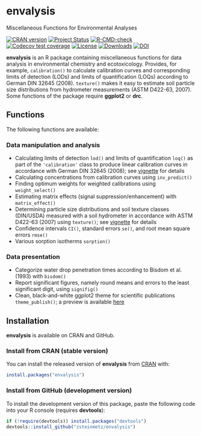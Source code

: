# envalysis

Miscellaneous Functions for Environmental Analyses

<!-- badges: start -->
[![CRAN version](https://www.r-pkg.org/badges/version/envalysis)](https://CRAN.R-project.org/package=envalysis) 
[![Project Status](https://www.repostatus.org/badges/latest/active.svg)](https://www.repostatus.org/#active)
[![R-CMD-check](https://github.com/zsteinmetz/envalysis/actions/workflows/R-CMD-check.yaml/badge.svg)](https://github.com/zsteinmetz/envalysis/actions/workflows/R-CMD-check.yaml)
[![Codecov test coverage](https://codecov.io/gh/zsteinmetz/envalysis/branch/main/graph/badge.svg)](https://app.codecov.io/gh/zsteinmetz/envalysis?branch=main)
[![License](https://img.shields.io/badge/license-GPL--3-blue.svg)](https://www.gnu.org/licenses/gpl-3.0)
[![Downloads](https://cranlogs.r-pkg.org/badges/grand-total/envalysis)](https://CRAN.R-project.org/package=envalysis)
[![DOI](https://img.shields.io/badge/shortDOI-10/ft9p-blue.svg)](https://doi.org/10.5281/ZENODO.1240304)
<!-- badges: end -->

**envalysis** is an R package containing miscellaneous functions for data
analysis in environmental chemistry and ecotoxicology. Provides, for example,
`calibration()` to calculate calibration curves and corresponding limits of
detection (LODs) and limits of quantification (LOQs) according to German DIN
32645 (2008). `texture()` makes it easy to estimate soil particle size
distributions from hydrometer measurements (ASTM D422-63, 2007). Some functions
of the package require **ggplot2** or **drc**.

## Functions

The following functions are available:

### Data manipulation and analysis

* Calculating limits of detection `lod()` and limits of quantification `loq()`
  as part of the `'calibration'` class to produce linear calibration curves
  in accordance with German DIN 32645 (2008); see
  [vignette](https://zsteinmetz.de/envalysis/articles/calibration.html) for
  details
* Calculating concentrations from calibration curves using `inv_predict()`
* Finding optimum weights for weighted calibrations using `weight_select()`
* Estimating matrix effects (signal suppression/enhancement) with
  `matrix_effect()`
* Determining particle size distributions and soil texture classes (DIN/USDA)
  measured with a soil hydrometer in accordance with ASTM D422-63 (2007) using
  `texture()`; see
  [vignette](https://zsteinmetz.de/envalysis/articles/texture.html) for details
* Confidence intervals `CI()`, standard errors `se()`, and root mean square
  errors `rmse()`
* Various sorption isotherms `sorption()`

### Data presentation

* Categorize water drop penetration times according to Bisdom et al. (1993)
  with `bisdom()`
* Report significant figures, namely round means and errors to the least
  significant digit, using `signifig()`
* Clean, black-and-white ggplot2 theme for scientific publications
  `theme_publish()`; a preview is available
  [here](https://zsteinmetz.de/envalysis/articles/theme_publish.html)

## Installation

**envalysis** is available on CRAN and GitHub.

### Install from CRAN (stable version)

You can install the released version of **envalysis** from
[CRAN](https://cran.r-project.org/package=envalysis) with:

```r
install.packages("envalysis")
```

### Install from GitHub (development version)

To install the development version of this package, paste the following code
into your R console (requires **devtools**):

```r
if (!require(devtools)) install.packages("devtools")
devtools::install_github("zsteinmetz/envalysis")
```
